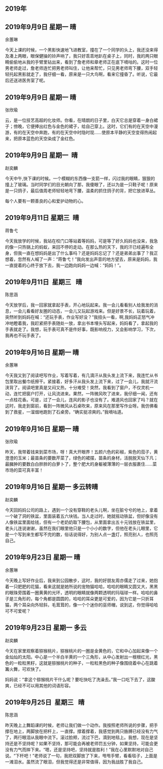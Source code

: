 ## 2019年
## 2019年9月9日 星期一 晴
余蕙琳

今天上课的时候，一个黑影快速地飞进教室，撞在了一个同学的头上，我还没来得及凑上两眼，眼保健操的铃声响了，我只好乖乖地趴在桌子上，同时，我的两只眼睛偷偷地从我的手臂里钻出来，看到了詹老师和章老师正在底下嘀咕的。这时一位男老师走过，詹老师连忙把男老师叫住，让他来帮忙，只见男老师弯下腰，双手轻轻托起黑影就走了，我仔细一看，原来是一只大鸟啊，看来它撞昏了。听说，它最后还送进医务室了呢。

## 2019年9月9日 星期一 晴
张欣瑜

云，是一位技艺高超的化妆师。你看，在晴朗的日子里，白天它总是穿着一身白裙子；傍晚，它便捧出红色与金色的裙子，给自己穿上。这时，它们有的在天空中漫游，有的在天空中奔跑，有的在天空中时隐时现……使原本平静的天空变得热闹起来，把原本蓝色的天空染成了金红色。

## 2019年9月9日 星期一  晴
赵奕麟

今天中午,快下课的时候。一个模糊的东西像一支箭一样，闪过我的眼睛，狠狠的撞上了玻璃。当时同学们的目光朝向了那，我傻眼了，还以为是一只鞋子呢！原来是一只鸽子，最后值周老师轻轻地弯下腰，温柔的抓住鸽子的背，把它放进草丛。

每个人要有一颗善良的心和爱护动物的心。

## 2019年9月11日 星期三  晴
蒋鲁弋

今天我放学的时候，我站在校门口等站着等妈妈，可是等了好久妈妈也没来，我急的像一只热锅上的蚂蚁，来回不停的走动。在那么热的天下，我的汗已经遍布全身，但我一直在想妈妈是出了什么事吗？还是妈妈忘记了？还是弟弟出事了？我正想着，忽然有人喊了一声：“蒋鲁弋！”我向发出声音的地方望去，原来是妈妈，我一直提着的心终于放下去，我一边跑向妈妈一边喊：“妈妈！”。

## 2019年9月11日  星期三   晴
陈思涵

今天放学后，我一回家就拿起手表，开心地玩起来。我一会儿看看别人给我发的消息，一会儿看看好友圈的动态，一会儿又玩起游戏来。但是好景不长，玩着玩着，突然听到妈妈在喊：“还玩手表，作业写好没？”我扭头一看，啊,我妈妈正怒气冲冲地瞪着我，我赶紧把手表随处一放，拿出书本埋头写起来，妈妈看了，拿起我的手表就走了。我想，玩手表可真不是件好事，既影响视力，又会影响学习，下次，我再也不玩手表了。	

## 2019年9月16日 星期一 晴
余蕙琳  

今天我又到了阅读吧写作业，写着写着，有几滴汗从我头发上流下来，我连忙从书包里取出餐巾纸擦干。紧接着，好多汗从我头发上流下来，过了一会儿，我就汗流浃背了。阅读吧里真是又闷又热，十分难受！突然，我看到了窗户，不仅灵机一动，连忙把窗户打开，让风流进来。果然，一阵微风吹了进来，我仔细一闻，还有一点桂花香。可是，过了一会儿，连风的影子也没有了。难道风也回家了吗？就在这时，我走到窗前，看到一阵微风从石桌吹来，原来风在那里写作业呀。我仿佛看到了救星，一溜烟地跑到了石桌旁。“确实挺凉爽的。”我嘀咕道。

## 2019年9月16日 星期一 晴
张欣瑜

昨天，我带着钱来到菜市场，呀！真大开眼界！五颜六色的彩椒，紫色的茄子，黄澄澄的玉米；最苗条的要数芹菜了，绿色的裙摆，苗条的身材，活脱脱天仙下凡；最臃肿的要数白白胖胖的白萝卜了，整个肥大的身躯被薄薄的一层衣服裹住……菜市场的菜可真丰富！ 

## 2019年9月16日 星期一 多云转晴
赵奕麟

今天回妈妈公司的路上，遇到一个没有穿鞋的老头儿啊，坐在脏兮兮的地上，拿着一个破了洞的铁盆，里面装着五六块钱。当人走过时，她就摇动铁盆，但好像没有人像铁盆里面给钱，但有一个老奶奶取下腰包，从里面拿出五十元钱放在铁盆里，老头儿连说谢谢，虽然在我们眼里他只是一个小小的数字，但他在老头儿眼里，它是一个写到来生都写不完的数，俗话说得好，为别人点一盏灯，照亮别人，也照亮自己。

## 2019年9月23日 星期一 晴
余蕙琳

今天晚上写好作业后，我来到公园散步，这时，我的好朋友周亦儒走了过来，她抱着一只肥肥的花猫，看来这就是她所说的宠物猫哈哈，哈哈的眼睛又圆又大，黑黑的眼珠旁围着一圈黄黄的光环，透明的眼睛就像两颗透明的玛瑙球一样。哈哈的鼻子是三角形的，每个角都是圆圆的，哈哈的耳朵更是可爱的，因为它是一只折耳猫，两个耳朵向外轻斜，毛茸茸的，像一个个迷你的巫师帽，说到这，你觉得哈哈可不可爱呢？

## 2019年9月23日 星期一 多云
赵奕麟

今天在家里观察着猕猴桃片，猕猴桃片的一圈是金黄色的，它和中心加起来像一个金灿灿的太阳。中心是一个半白半黄的一个三角形，从中心发射出一根根红光，黑色的一粒粒黑籽，这就是猕猴桃片的种子，一粒粒黑色的种子像围绕着中心在跳着篝火舞，可欢快了。

妈妈说：“拿这个猕猴桃片干什么呢？要吃快吃了洗澡去。”我一口吃下去了，这酸爽，已经不可以用其他的词语形容。

## 2019年9月25日  星期三   晴
陈思涵

昨天晚上上舞蹈课的时候，老师让我们做一个动作。我按照老师所说的步骤，把手撑在地上，两脚放在把杆上，一直撑。撑着撑着，我感觉到两只胳膊已经没有力气了，两行眼泪从我眼中流下。滚过脸颊，流过下巴，滴到地毯上。我想，现在是坚持还是不坚持呢？如果不坚持，那可能会再被老师罚五分钟，如果坚持，可能会更没有力气而摔下来。“嗯，还是坚持吧，坚持就是胜利！”我在心里默默地对自己说。“下杆吧！”老师说了一句，我把双脚放了下来，甩甩手臂，看看毯子，上面是一滩泪水。虽然流了眼泪，但我觉得还是非常值得，因为我战胜了我自己。

## 